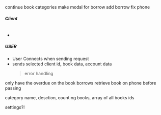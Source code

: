 continue book categories
make modal for borrow
add borrow
fix phone

##### Client

```sh

```

-

##### USER

- User Connects when sending request
- sends selected client id, book data, account data
  > error handling

only have the overdue on the book borrows
retrieve book on phone before passing

category name, desction, count ng books, array of all books ids

<!-- qr panel -->

<!-- checking of required fields -->

settings?!
